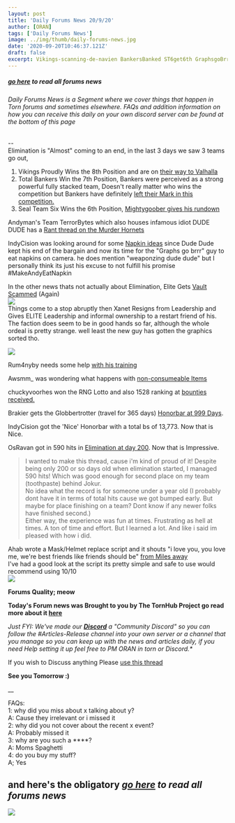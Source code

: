 ```yaml
---
layout: post
title: 'Daily Forums News 20/9/20'
author: [ORAN]
tags: ['Daily Forums News']
image: ../img/thumb/daily-forums-news.jpg
date: '2020-09-20T10:46:37.121Z'
draft: false
excerpt: Vikings-scanning-de-navien BankersBanked ST6get6th GraphsgoBrrNapkin
---
```


##### _[go here](../../tags/daily-forums-news/) to read all forums news_   



###### Daily Forums News is a Segment where we cover things that happen in Torn forums and sometimes elsewhere. FAQs and addition information on how you can receive this daily on your own discord server can be found at the bottom of this page  

--  
Elimination is "Almost" coming to an end, in the last 3 days we saw 3 teams go out,
1. Vikings Proudly Wins the 8th Position and are on [their way to Valhalla](https://www.torn.com/forums.php#/p=threads&f=2&t=16186437&b=0&a=0)
2. Total Bankers Win the 7th Position, Bankers were perceived as a strong powerful fully stacked team, Doesn't really matter who wins the competition but Bankers have definitely [left their Mark in this competition.](https://www.torn.com/forums.php?p=threads&f=2&t=16186561&b=0&a=0)
3. Seal Team Six Wins the 6th Position, [Mightygoober gives his rundown](https://www.torn.com/forums.php#/p=threads&f=2&t=16186790&b=0&a=0)

Andyman's Team TerrorBytes which also houses infamous idiot DUDE DUDE has a [Rant thread on the Murder Hornets](https://www.torn.com/forums.php?p=threads&f=2&t=16186840&b=0&a=0)  

IndyCision was looking around for some [Napkin ideas](https://www.torn.com/forums.php#/p=threads&f=2&t=16186798&b=0&a=0) since Dude Dude kept his end of the bargain and now its time for the "Graphs go brrr" guy to eat napkins on camera. he does mention "weaponzing dude dude" but I personally think its just his excuse to not fulfill his promise #MakeAndyEatNapkin   

In the other news thats not actually about Elimination, Elite Gets [Vault Scammed](https://www.torn.com/forums.php#/p=threads&f=2&t=16186404&b=0&a=0) (Again)  
![](https://i.ibb.co/kckWh04/j8rxxa-Xn-Ra-Sf-FNBq2-KP9wg.png)  
Things come to a stop abruptly then Xanet Resigns from Leadership and Gives ELITE Leadership and informal ownership to a restart friend of his. The faction does seem to be in good hands so far, although the whole ordeal is pretty strange. well least the new guy has gotten the graphics sorted tho.

![](https://factionimages.torn.com/7906c9ab-118a-e309-2541628.jpg)

Rum4nyby needs some help [with his training](https://www.torn.com/forums.php?p=threads&f=3&t=16186839&b=0&a=0)  

Awsmm_ was wondering what happens with [non-consumeable Items](https://www.torn.com/forums.php?p=threads&f=3&t=16186770&b=0&a=0)  

chuckyvoorhes won the RNG Lotto and also 1528 ranking at [bounties received.](https://www.torn.com/forums.php#/p=threads&f=16&t=16186848&b=0&a=0)  

Brakier gets the Globbertrotter (travel for 365 days) [Honorbar at 999 Days](https://www.torn.com/forums.php#/p=threads&f=16&t=16186821&b=0&a=0&start=0).   

IndyCision got the 'Nice' Honorbar with a total bs of 13,773. Now that is Nice.  

OsRavan got in 590 hits in [Elimination at day 200](https://www.torn.com/forums.php#/p=threads&f=16&t=16186351&b=0&a=0). Now that is Impressive.  
>I wanted to make this thread, cause i'm kind of proud of it! Despite being only 200 or so days old when elimination started, I managed 590 hits! Which was good enough for second place on my team (toothpaste) behind Jokur.  
No idea what the record is for someone under a year old (I probably dont have it in terms of total hits cause we got bumped early. But maybe for place finishing on a team? Dont know if any newer folks have finished second.)  
Either way, the experience was fun at times. Frustrating as hell at times. A ton of time and effort. But I learned a lot. And like i said im pleased with how i did.  

Ahab wrote a Mask/Helmet replace script and it shouts "i love you, you love me, we're best friends like friends should be" [from Miles away](https://www.torn.com/forums.php#/p=threads&f=67&t=16186654&b=0&a=0)  
I've had a good look at the script its pretty simple and safe to use would recommend using 10/10  
![](https://i.imgur.com/7xiCWOd.jpg)






**Forums Quality; meow**  

**Today's Forum news was Brought to you by The TornHub Project go read more about it [here](https://torn.oran.pw/welcome-to-tornhub/)**   

_Just FYI: We've made our **[Discord](https://discord.gg/yvNCTXB)** a "Community Discord" so you can follow the #Articles-Release channel into your own server or a channel that you manage so you can keep up with the news and articles daily, if you need Help setting it up feel free to PM ORAN in torn or Discord.*_   

If you wish to Discuss anything Please [use this thread](https://www.torn.com/forums.php#/p=threads&f=2&t=16166542)   

**See you Tomorrow :)**  

__

FAQs:  
1: why did you miss about x talking about y?  
A: Cause they irrelevant or i missed it   
2: why did you not cover about the recent x event?  
A: Probably missed it  
3: why are you such a ****?  
A: Moms Spaghetti  
4: do you buy my stuff?  
A; Yes  

## and here's the obligatory _[go here](../../tags/daily-forums-news/) to read all forums news_  


![](https://i.oran.pw/images/gxDDC.png)
